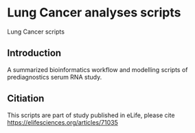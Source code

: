 # Lung Cancer analyses scripts
Lung Cancer scripts

Introduction
------------

A summarized bioinformatics workflow and modelling scripts of prediagnostics serum RNA study.  


Citiation
---------
This scripts are part of study published in eLife, please cite https://elifesciences.org/articles/71035
